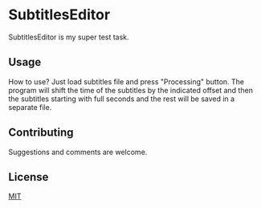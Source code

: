 # SubtitlesEditor

SubtitlesEditor is my super test task.

## Usage

How to use? Just load subtitles file and press "Processing" button.
The program will shift the time of the subtitles by the indicated offset and then the subtitles starting with full seconds and the rest will be saved in a separate file.

## Contributing

Suggestions and comments are welcome.


## License

[MIT](https://choosealicense.com/licenses/mit/)
